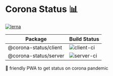 # Corona Status 📊

[![lerna](https://img.shields.io/badge/maintained%20with-lerna-cc00ff.svg)](https://lerna.js.org/)

| Package               | Build Status                                                                                |
| --------------------- | ------------------------------------------------------------------------------------------- |
| @corona-status/client | ![client-ci](https://github.com/ameerthehacker/corona-status/workflows/client-ci/badge.svg) |
| @corona-status/server | ![server-ci](https://github.com/ameerthehacker/corona-status/workflows/server-ci/badge.svg) |

📱 friendly PWA to get status on corona pandemic
